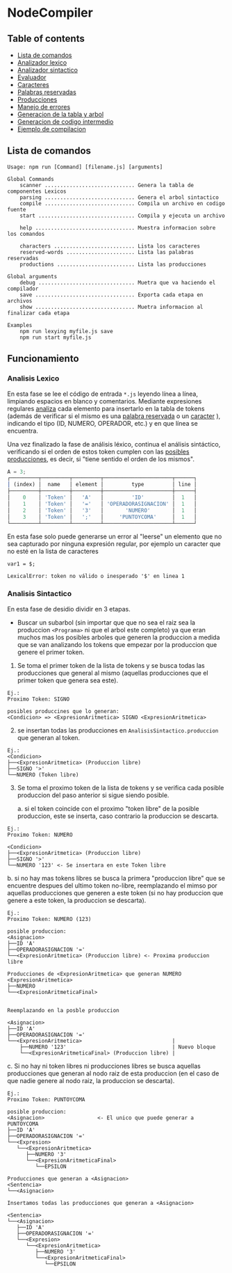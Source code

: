 # NodeCompiler

## Table of contents

- [Lista de comandos](#lista-de-comandos)
- [Analizador lexico](https://github.com/Veronesi/NodeCompile)
- [Analizador sintactico](https://github.com/Veronesi/NodeCompile)
- [Evaluador](https://github.com/Veronesi/NodeCompile)
- [Caracteres](https://github.com/Veronesi/NodeCompile)
- [Palabras reservadas](https://github.com/Veronesi/NodeCompile)
- [Producciones](https://github.com/Veronesi/NodeCompile)
- [Manejo de errores](https://github.com/Veronesi/NodeCompile)
- [Generacion de la tabla y arbol](https://github.com/Veronesi/NodeCompile)
- [Generacion de codigo intermedio](https://github.com/Veronesi/NodeCompile)
- [Ejemplo de compilacion](https://github.com/Veronesi/NodeCompile)

## Lista de comandos

```
Usage: npm run [Command] [filename.js] [arguments]

Global Commands
    scanner ............................. Genera la tabla de componentes Lexicos
    parsing ............................. Genera el arbol sintactico
    compile ............................. Compila un archivo en codigo fuente
    start ............................... Compila y ejecuta un archivo 

    help ................................ Muestra informacion sobre los comandos
    
    characters .......................... Lista los caracteres
    reserved-words ...................... Lista las palabras reservadas
    productions ......................... Lista las producciones

Global arguments
    debug ............................... Muetra que va haciendo el compilador
    save ................................ Exporta cada etapa en archivos
    show ................................ Muetra informacion al finalizar cada etapa

Examples
    npm run lexying myfile.js save
    npm run start myfile.js
```

## Funcionamiento

### Analisis Lexico

En esta fase se lee el código de entrada `*.js` leyendo línea a línea, limpiando espacios en blanco y comentarios. Mediante expresiones regulares [analiza](https://github.com/Veronesi/NodeCompiler/blob/e7702fe3cf06dffd7377b4712b6dc85122936f1a/src/tools/AnalisisLexico.js#L70-L135) cada elemento para insertarlo en la tabla de tokens (además de verificar si el mismo es una [palabra reservada](https://github.com/Veronesi/NodeCompiler/blob/master/src/config/palabrasReservadas.js) o un [caracter](https://github.com/Veronesi/NodeCompiler/blob/master/src/config/caracteres.js) ), indicando el tipo (ID, NUMERO, OPERADOR, etc.) y en que línea se encuentra. 

Una vez finalizado la fase de análisis léxico, continua el análisis sintáctico, verificando si el orden de estos token cumplen con las [posibles producciones](https://github.com/Veronesi/NodeCompiler/blob/master/src/config/producciones.js), es decir, si "tiene sentido el orden de los mismos".

```js
A = 3;
┌─────────┬─────────┬─────────┬──────────────────────┬──────┐
│ (index) │  name   │ element │         type         │ line │
├─────────┼─────────┼─────────┼──────────────────────┼──────┤
│    0    │ 'Token' │   'A'   │         'ID'         │  1   │
│    1    │ 'Token' │   '='   │ 'OPERADORASIGNACION' │  1   │
│    2    │ 'Token' │   '3'   │       'NUMERO'       │  1   │
│    3    │ 'Token' │   ';'   │     'PUNTOYCOMA'     │  1   │
└─────────┴─────────┴─────────┴──────────────────────┴──────┘
```

En esta fase solo puede generarse un error al "leerse" un elemento que no sea capturado por ninguna expresión regular, por ejemplo un caracter que no esté en la lista de caracteres
```
var1 = $;

LexicalError: token no válido o inesperado '$' en linea 1
```

### Analisis Sintactico
En esta fase de desidio dividir en 3 etapas. 
- Buscar un subarbol (sin importar que que no sea el raiz sea la produccion `<Programa>` ni que el arbol este completo) ya que eran muchos mas los posibles arboles que generen la produccion a medida que se van analizando los tokens que empezar por la produccion que genere el primer token. 
1. Se toma el primer token de la lista de tokens y se busca todas las producciones que general al mismo (aquellas producciones que el primer token que genera sea este). 
```
Ej.:
Proximo Token: SIGNO

posibles produccines que lo generan:
<Condicion> => <ExpresionAritmetica> SIGNO <ExpresionAritmetica>
```
2. se insertan todas las producciones en `AnalisisSintactico.produccion` que generan al token.
```
Ej.:
<Condicion>
├──<ExpresionAritmetica> (Produccion libre)
├──SIGNO '>'
└──NUMERO (Token libre)
```

3. Se toma el proximo token de la lista de tokens y se verifica cada posible produccion del paso anterior si sigue siendo posible.

   a. si el token coincide con el proximo "token libre" de la posible produccion, este se inserta, caso contrario la produccion se descarta.
```
Ej.:
Proximo Token: NUMERO
   
<Condicion>
├──<ExpresionAritmetica> (Produccion libre)
├──SIGNO '>'
└──NUMERO '123' <- Se insertara en este Token libre
```
   
   b. si no hay mas tokens libres se busca la primera "produccion libre" que se encuentre despues del ultimo token no-libre, reemplazando el mimso por aquellas producciones que generen a este token (si no hay produccion que genere a este token, la produccion se descarta).
   
```
Ej.:
Proximo Token: NUMERO (123)

posible produccion:
<Asignacion>
├──ID 'A'
├──OPERADORASIGNACION '='
└──<ExpresionAritmetica> (Produccion libre) <- Proxima produccion libre

Producciones de <ExpresionAritmetica> que generan NUMERO
<ExpresionAritmetica>
├──NUMERO
└──<ExpresionAritmeticaFinal> 


Reemplazando en la posble produccion

<Asignacion>
├──ID 'A'
├──OPERADORASIGNACION '='
└──<ExpresionAritmetica>                             |
    ├──NUMERO '123'                                  | Nuevo bloque
    └──<ExpresionAritmeticaFinal> (Produccion libre) |
```  
   c. Si no hay ni token libres ni producciones libres se busca aquellas producciones que generan al nodo raiz de esta produccion (en el caso de que nadie genere al nodo raiz, la produccion se descarta).
   
```
Ej.:
Proximo Token: PUNTOYCOMA

posible produccion:
<Asignacion>                 <- El unico que puede generar a PUNTOYCOMA
├──ID 'A'
├──OPERADORASIGNACION '='
└──<Expresion>
   └──<ExpresionAritmetica>
      ├──NUMERO '3'
      └──<ExpresionAritmeticaFinal>
         └──EPSILON

Producciones que generan a <Asignacion>
<Sentencia>
└──<Asignacion>

Insertamos todas las producciones que generan a <Asignacion>

<Sentencia>
└──<Asignacion>
   ├──ID 'A'
   ├──OPERADORASIGNACION '='
   └──<Expresion>
      └──<ExpresionAritmetica>
         ├──NUMERO '3'
         └──<ExpresionAritmeticaFinal>
            └──EPSILON
```

